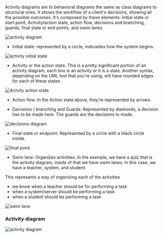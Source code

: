 Activity diagrams are to behavioral diagrams the same as class diagrams to structural ones. It shows the workflow of a client's decisions, showing all the possible outcomes. It's composed by these elements: Initial state or start point, Activity/action state, action flow, decisions and branching, guards, final state or end points, and swim lanes.

![activity diagram](https://s3-us-west-2.amazonaws.com/devcamp-pictures/UML+images/Screen+Shot+2017-10-13+at+10.18.53+AM.png)

* Initial state: represented by a circle, indicastes how the system begins.

![activity initial state](https://s3-us-west-2.amazonaws.com/devcamp-pictures/UML+images/Screen+Shot+2017-10-16+at+9.12.29+AM.png)

* Activity or the action state. This is a pretty significant portion of an activity diagram, each box is an activity or it is a state. Another syntax, depending on the UML tool that you're using, will have rounded edges for each of these states.

![Actvity action state](https://s3-us-west-2.amazonaws.com/devcamp-pictures/UML+images/Screen+Shot+2017-10-16+at+9.26.28+AM.png)

* Action flow. In the Action state above, they're represented by arrows.

* Decisions / branching and Guards: Represented by diamonds, a decision has to be made here. The guards are the decisions to made.

![decisions diagram](https://s3-us-west-2.amazonaws.com/devcamp-pictures/UML+images/Screen+Shot+2017-10-16+at+9.45.14+AM.png)

* Final state or endpoint: Represented by a circle with a black circle inside.

![final point](https://s3-us-west-2.amazonaws.com/devcamp-pictures/UML+images/Screen+Shot+2017-10-16+at+10.10.47+AM.png)

* Swim lane: Organizes activities. In the example, we have a quiz that is the activity diagram, inside of that we have swim lanes. In this case, we have a teacher, system, and student.

This represents a way of organizing each of the activities

* we know when a teacher should be for performing a task
* when a system/server should be performing a task
* when a student should be performing a task

![swim lane](https://s3-us-west-2.amazonaws.com/devcamp-pictures/UML+images/Screen+Shot+2017-10-16+at+10.06.53+AM.png)

### Activity diagram

![activity diagram](https://s3-us-west-2.amazonaws.com/devcamp-pictures/UML+images/Screen+Shot+2017-10-16+at+10.36.27+AM.png)
